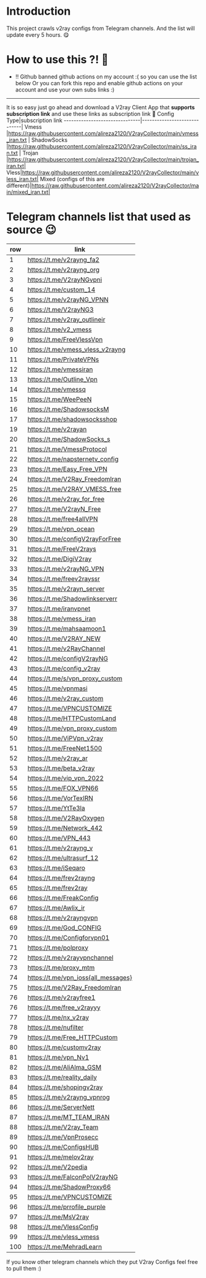 # Introduction

This project crawls v2ray configs from Telegram channels. And the list will update every 5 hours. 😋

# How to use this ?! 🤔


- ‼ Github banned github actions on my account :( so you can use the list below Or you can fork this repo and enable github actions on your account and use your own subs links :) 
-------------------------------

It is so easy just go ahead and download a V2ray Client App that **supports subscription link** and use these links as subscription link 🤩
Config Type|subscription link
-------------------------------|-----------------------------|
Vmess         |https://raw.githubusercontent.com/alireza2120/V2rayCollector/main/vmess_iran.txt      |
ShadowSocks        |https://raw.githubusercontent.com/alireza2120/V2rayCollector/main/ss_iran.txt  |
Trojan |https://raw.githubusercontent.com/alireza2120/V2rayCollector/main/trojan_iran.txt|
Vless|https://raw.githubusercontent.com/alireza2120/V2rayCollector/main/vless_iran.txt|
Mixed (configs of this are different)|https://raw.githubusercontent.com/alireza2120/V2rayCollector/main/mixed_iran.txt|

# Telegram channels list that used as source 😉 

row|link
-------------------------------|-----------------------------|
1          |https://t.me/v2rayng_fa2      |
2          |https://t.me/v2rayng_org  |
3|https://t.me/V2rayNGvpni|
4|https://t.me/custom_14|
5|https://t.me/v2rayNG_VPNN|
6|https://t.me/V2rayNG3|
7|https://t.me/v2ray_outlineir|
8|https://t.me/v2_vmess|
9|https://t.me/FreeVlessVpn|
10|https://t.me/vmess_vless_v2rayng|
11|https://t.me/PrivateVPNs|
12|https://t.me/vmessiran|
13|https://t.me/Outline_Vpn|
14|https://t.me/vmessq|
15|https://t.me/WeePeeN|
16|https://t.me/ShadowsocksM|
17|https://t.me/shadowsocksshop|
19|https://t.me/v2rayan|
20|https://t.me/ShadowSocks_s|
21|https://t.me/VmessProtocol|
22|https://t.me/napsternetv_config|
23|https://t.me/Easy_Free_VPN|
24|https://t.me/V2Ray_FreedomIran|
25|https://t.me/V2RAY_VMESS_free|
26|https://t.me/v2ray_for_free|
27|https://t.me/V2rayN_Free|
28|https://t.me/free4allVPN|
29|https://t.me/vpn_ocean|
30|https://t.me/configV2rayForFree|
31|https://t.me/FreeV2rays|
32|https://t.me/DigiV2ray|
33|https://t.me/v2rayNG_VPN|
34|https://t.me/freev2rayssr|
35|https://t.me/v2rayn_server|
36|https://t.me/Shadowlinkserverr|
37|https://t.me/iranvpnet|
38|https://t.me/vmess_iran|
39|https://t.me/mahsaamoon1|
40|https://t.me/V2RAY_NEW|
41|https://t.me/v2RayChannel|
42|https://t.me/configV2rayNG|
43|https://t.me/config_v2ray|
44|https://t.me/s/vpn_proxy_custom|
45|https://t.me/vpnmasi|
46|https://t.me/v2ray_custom|
47|https://t.me/VPNCUSTOMIZE|
48|https://t.me/HTTPCustomLand|
49|https://t.me/vpn_proxy_custom|
50|https://t.me/ViPVpn_v2ray|
51|https://t.me/FreeNet1500|
52|https://t.me/v2ray_ar|
53|https://t.me/beta_v2ray|
54|https://t.me/vip_vpn_2022|
55|https://t.me/FOX_VPN66|
56|https://t.me/VorTexIRN|
57|https://t.me/YtTe3la|
58|https://t.me/V2RayOxygen|
59|https://t.me/Network_442|
60|https://t.me/VPN_443|
61|https://t.me/v2rayng_v|
62|https://t.me/ultrasurf_12|
63|https://t.me/iSeqaro|
64|https://t.me/frev2rayng|
65|https://t.me/frev2ray|
66|https://t.me/FreakConfig|
67|https://t.me/Awlix_ir|
68|https://t.me/v2rayngvpn|
69|https://t.me/God_CONFIG|
70|https://t.me/Configforvpn01|
71|https://t.me/polproxy|
72|https://t.me/v2rayvpnchannel|
73|https://t.me/proxy_mtm|
74|https://t.me/vpn_ioss{all_messages}|
75|https://t.me/V2Ray_FreedomIran|
76|https://t.me/v2rayfree1|
76|https://t.me/free_v2rayyy|
77|https://t.me/nx_v2ray|
78|https://t.me/nufilter|
79|https://t.me/Free_HTTPCustom|
80|https://t.me/customv2ray|
81|https://t.me/vpn_Nv1|
82|https://t.me/AliAlma_GSM|
83|https://t.me/reality_daily|
84|https://t.me/shopingv2ray|
85|https://t.me/v2rayng_vpnrog|
86|https://t.me/ServerNett|
87|https://t.me/MT_TEAM_IRAN|
88|https://t.me/V2ray_Team|
89|https://t.me/VpnProsecc|
90|https://t.me/ConfigsHUB|
91|https://t.me/melov2ray|
92|https://t.me/V2pedia|
93|https://t.me/FalconPolV2rayNG|
94|https://t.me/ShadowProxy66|
95|https://t.me/VPNCUSTOMIZE|
96|https://t.me/prrofile_purple|
97|https://t.me/MsV2ray|
98|https://t.me/VlessConfig|
99|https://t.me/vless_vmess|
100|https://t.me/MehradLearn|

If you know other telegram channels which they put V2ray Configs feel free to pull them :)

